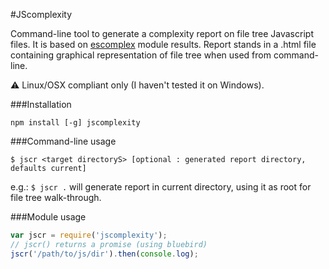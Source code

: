 #JScomplexity


Command-line tool to generate a complexity report on file tree Javascript files. It is based on [escomplex](https://github.com/philbooth/escomplex/) module results. Report stands in a .html file containing graphical representation of file tree when used from command-line.

:warning: Linux/OSX compliant only (I haven't tested it on Windows).


###Installation 

<code>npm install [-g] jscomplexity</code>


###Command-line usage

` $ jscr <target directoryS> [optional : generated report directory, defaults current] `

e.g.: `$ jscr .` will generate report in current directory, using it as root for file tree walk-through.


###Module usage

```javascript
var jscr = require('jscomplexity');
// jscr() returns a promise (using bluebird)
jscr('/path/to/js/dir').then(console.log);
```
